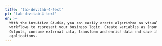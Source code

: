 ```yaml
---
title: 'tab-dev:tab-4-text'
pt: 'tab-dev:tab-4-text'
en: >-
  With the intuitive Studio, you can easily create algorithms as visual
  workflows to represent your business logic. Create variables as Inputs and
  Outputs, consume external data, transform and enrich data and save it to other
  applications.
---
```


